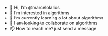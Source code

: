 - 👋 Hi, I’m @marcelolarios
- 👀 I’m interested in algorithms
- 🌱 I’m currently learning a lot about algorithms
- 💞️ I <s>am looking to</s> collaborate on algorithms
- 📫 How to reach me? just send a message
